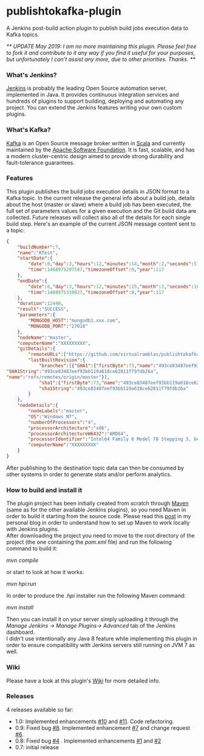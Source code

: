 # publishtokafka-plugin  
  
A Jenkins post-build action plugin to publish build jobs execution data to Kafka topics.  
  
_** UPDATE May 2019: I am no more maintaining this plugin. Please feel free to fork it and contribute to it any way if you find it useful for your purposes, but unfortunately I can't assist any more, due to other priorities. Thanks. **_  
    
### What's Jenkins?  
[Jenkins](https://jenkins.io/) is probably the leading Open Source automation server, implemented in Java. It provides continuous integration services and hundreds of plugins to support building, deploying and automating any project. You can extend the Jenkins features writing your own custom plugins.    
  
### What's Kafka?  
[Kafka](http://kafka.apache.org/) is an Open Source message broker written in [Scala](http://www.scala-lang.org/) and currently maintained by the [Apache Software Foundation](http://www.apache.org/). It is fast, scalable, and has a modern cluster-centric design aimed to provide strong durability and fault-tolerance guarantees.  
  
### Features  
This plugin publishes the build jobs execution details in JSON format to a Kafka topic. In the current release the general info about a build job, details about the host (master or slave) where a build job has been executed, the full set of parameters values for a given execution and the Git build data are collected. Future releases will collect also all of the details for each single build step.  Here's an example of the current JSON message content sent to a topic:  
  
```json  
{
	"buildNumber":7,
	"name":"KTest",
	"startDate":{
		"date":8,"day":3,"hours":12,"minutes":14,"month":2,"seconds":57,
		"time":1488975297587,"timezoneOffset":0,"year":117
	},
	"endDate":{
		"date":8,"day":3,"hours":12,"minutes":15,"month":2,"seconds":10,
		"time":1488975310027,"timezoneOffset":0,"year":117
	},
	"duration":12440,
	"result":"SUCCESS",
	"parameters":{
        "MONGODB_HOST":"mongodb1.xxx.com",
        "MONGODB_PORT":"27018"
    },
	"nodeName":"master",
	"computerName":"XXXXXXXXX",
	"gitDetails":{
		"remoteURLs":["https://github.com/virtualramblas/publishtokafka-plugin.git"],
		"lastBuiltRevision":{
			"branches":[{"SHA1":{"firstByte":73,"name":"493ce83487eef93bb119a618ce62811f79fdb26a"},
"SHA1String":"493ce83487eef93bb119a618ce62811f79fdb26a",
"name":"refs/remotes/origin/master"}],
			"sha1":{"firstByte":73,"name":"493ce83487eef93bb119a618ce62811f79fdb26a"},
			"sha1String":"493ce83487eef93bb119a618ce62811f79fdb26a"
		}
	},
	"nodeDetails":{
		"nodeLabels":"master",
		"OS":"Windows_NT",
		"numberOfProcessors":"4",
		"processorArchitecture":"x86",
		"processorArchitectureW6432":"AMD64",
		"processorIdentifier":"Intel64 Family 6 Model 78 Stepping 3, GenuineIntel",
		"computerName":"XXXXXXXXX"
	}
}  
```  
  
After publishing to the destination topic data can then be consumed by other systems in order to generate stats and/or perform analytics.  
  
### How to build and install it  
The plugin project has been initially created from scratch through [Maven](https://maven.apache.org/) (same as for the other available Jenkins plugins), so you need Maven in order to build it starting from the source code. Please read this [post](http://googlielmo.blogspot.ie/2015/07/implementing-jenkins-plugin-from.html) in my personal blog in order to understand how to set up Maven to work locally with Jenkins plugins.    
After downloading the project you need to move to the root directory of the project (the one containing the *pom.xml* file) and run the following command to build it:  
  
*mvn compile*  
    
or start to look at how it works:  
  
*mvn hpi:run*  
    
In order to produce the *.hpi* installer run the following Maven command:  
    
*mvn install*  
   
Then you can install it on your server simply uploading it through the *Manage Jenkins -> Manage Plugins-> Advanced* tab of the Jenkins dashboard.  
I didn't use intentionally any Java 8 feature while implementing this plugin in order to ensure compatibility with Jenkins servers still running on JVM 7 as well. 
  
### Wiki  
Please have a look at this plugin's [Wiki](https://github.com/virtualramblas/publishtokafka-plugin/wiki) for more detailed info.  
  
### Releases 
4 releases available so far:  
* 1.0: Implemented enhancements [#10](https://github.com/virtualramblas/publishtokafka-plugin/issues/10) and [#11](https://github.com/virtualramblas/publishtokafka-plugin/issues/11). Code refactoring.  
* 0.9: Fixed bug [#8](https://github.com/virtualramblas/publishtokafka-plugin/issues/8). Implemented enhancement [#7](https://github.com/virtualramblas/publishtokafka-plugin/issues/7) and change request [#6](https://github.com/virtualramblas/publishtokafka-plugin/issues/6).  
* 0.8: Fixed bug [#4](https://github.com/virtualramblas/publishtokafka-plugin/issues/4) . Implemented enhancements [#1](https://github.com/virtualramblas/publishtokafka-plugin/issues/1) and [#2](https://github.com/virtualramblas/publishtokafka-plugin/issues/2)  
* 0.7: initial release
  
      